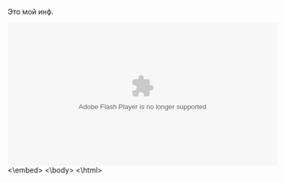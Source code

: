 Это мой инф.
<html>
<body>
<embed height="282" width="532" bgcolor="#ffffff" name="vishnu" src="http://iii.ru/static/Vishnu3.swf" wmode="window" flashvars="uuid=19154694-fd07-4bb8-972b-4fc447caaec3&disableRuOverride=1&home=6d00af57d3c3dc56a83a62fd3c40b1dc&skin_color=0xEBFFC0&vertical_layout=0" type="application/x-shockwave-flash" quality="high" style=""><\embed>
<\body>
<\html>
